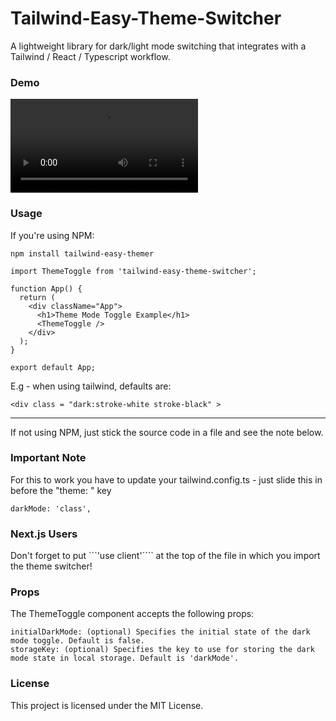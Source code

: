 # Tailwind-Easy-Theme-Switcher

A lightweight library for dark/light mode switching that integrates with a Tailwind / React / Typescript workflow.


### Demo

![Theme Toggler GIF](ThemeSwitcher.webm)

### Usage

If you're using NPM:

```npm install tailwind-easy-themer```

```
import ThemeToggle from 'tailwind-easy-theme-switcher';

function App() {
  return (
    <div className="App">
      <h1>Theme Mode Toggle Example</h1>
      <ThemeToggle />
    </div>
  );
}

export default App;
```

E.g - when using tailwind, defaults are:

```
<div class = "dark:stroke-white stroke-black" >
```

---

If not using NPM, just stick the source code in a file and see the note below.

### Important Note

For this to work you have to update your tailwind.config.ts - just slide this in before the "theme: " key

```
darkMode: 'class',
```

### Next.js Users

Don't forget to put ```'use client'```` at the top of the file in which you import the theme switcher!

### Props

The ThemeToggle component accepts the following props:

    initialDarkMode: (optional) Specifies the initial state of the dark mode toggle. Default is false.
    storageKey: (optional) Specifies the key to use for storing the dark mode state in local storage. Default is 'darkMode'.

### License

This project is licensed under the MIT License.